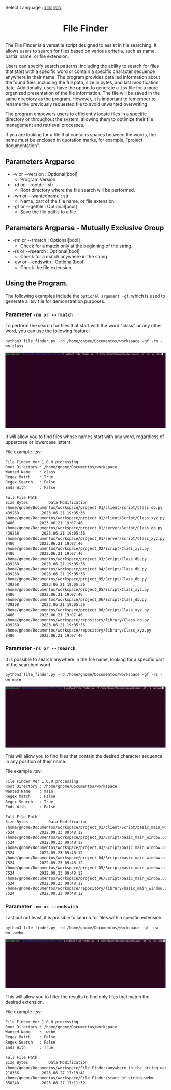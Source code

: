 Select Language : [:us:](https://github.com/yhagor/File_Finder/blob/main/README.md) [:brazil:](https://github.com/yhagor/File_Finder/blob/main/README-pt.md)
<h1 align="center">
  <p align="center">File Finder</p>
</h1>

The File Finder is a versatile script designed to assist in file searching. It allows users to search for files based on various criteria, such as name, partial name, or file extension.

Users can specify search patterns, including the ability to search for files that start with a specific word or contain a specific character sequence anywhere in their name. The program provides detailed information about the found files, including the full path, size in bytes, and last modification date. Additionally, users have the option to generate a .tsv file for a more organized presentation of the file information. The file will be saved in the same directory as the program. However, it is important to remember to rename the previously requested file to avoid unwanted overwriting.

The program empowers users to efficiently locate files in a specific directory or throughout the system, allowing them to optimize their file management and retrieval processes.

If you are looking for a file that contains spaces between the words, the name must be enclosed in quotation marks, for example, "project documentation".

## Parameters Argparse

- -v or --version : Optional[bool]
  - Program Version.
- -rd or --rootdir : str
  - Root directory where the file search will be performed.
- -wn or --wantedname : str
  - Name, part of the file name, or file extension.
- -gf or --getfile : Optional[bool]
  - Save the file paths to a file.
        
## Parameters Argparse - Mutually Exclusive Group

- -rm or --rmatch : Optional[bool]
  - Check for a match only at the beginning of the string.
- -rs or --rsearch : Optional[bool]
  - Check for a match anywhere in the string.
- -ew or --endswith : Optional[bool]
  - Check the file extension.

## Using the Program.

The following examples include the ```optional argument -gf```, which is used to generate a .tsv file for demonstration purposes.


### Parameter ```-rm or --rmatch```
To perform the search for files that start with the word "class" or any other word, you can use the following feature:
```
python3 file_finder.py -rd /home/gnome/Documentos/workspace -gf -rm -wn class
```
 ![](https://github.com/yhagor/File_Finder/blob/main/docs/start_of_string.gif)
 
It will allow you to find files whose names start with any word, regardless of uppercase or lowercase letters.

File example .tsv:
```.tsv
File Finder Ver 1.0.0 processing
Root Directory : /home/gnome/Documentos/workspace
Wanted Name    : class
Regex Match    : True
Regex Search   : False
Ends With      : False

Full File Path                                                                Size Bytes         Data Modification
/home/gnome/Documentos/workspace/project_01/client/Script/Class_db.py           439268          2023.06.21 19:05:36
/home/gnome/Documentos/workspace/project_01/client/Script/Class_xyz.py           8486           2023.06.21 19:07:46
/home/gnome/Documentos/workspace/project_01/server/Script/Class_db.py           439268          2023.06.21 19:05:36
/home/gnome/Documentos/workspace/project_01/server/Script/Class_xyz.py           8486           2023.06.21 19:07:46
/home/gnome/Documentos/workspace/project_02/Script/Class_xyz.py                  8486           2023.06.21 19:07:46
/home/gnome/Documentos/workspace/project_03/Script/Class_db.py                  439268          2023.06.21 19:05:36
/home/gnome/Documentos/workspace/project_04/Script/Class_db.py                  439268          2023.06.21 19:05:36
/home/gnome/Documentos/workspace/project_05/Script/Class_db.py                  439268          2023.06.21 19:05:36
/home/gnome/Documentos/workspace/project_05/Script/Class_xyz.py                  8486           2023.06.21 19:07:46
/home/gnome/Documentos/workspace/project_06/Script/Class_db.py                  439268          2023.06.21 19:05:36
/home/gnome/Documentos/workspace/project_06/Script/Class_xyz.py                  8486           2023.06.21 19:07:46
/home/gnome/Documentos/workspace/repository/library/Class_db.py                 439268          2023.06.21 19:05:36
/home/gnome/Documentos/workspace/repository/library/Class_xyz.py                 8486           2023.06.21 19:07:46
```

### Parameter ```-rs or --rsearch```
It is possible to search anywhere in the file name, looking for a specific part of the searched word.
```
python3 file_finder.py -rd /home/gnome/Documentos/workspace -gf -rs -wn main
```
 ![](https://github.com/yhagor/File_Finder/blob/main/docs/anywhere_in_the_string.gif)
 
This will allow you to find files that contain the desired character sequence in any position of their name.
 
File example .tsv:
```.tsv
File Finder Ver 1.0.0 processing
Root Directory : /home/gnome/Documentos/workspace
Wanted Name    : main
Regex Match    : False
Regex Search   : True
Ends With      : False

Full File Path                                                                     Size Bytes         Data Modification
/home/gnome/Documentos/workspace/project_01/client/Script/basic_main_window.ui        7524           2022.09.23 09:48:12
/home/gnome/Documentos/workspace/project_02/Script/basic_main_window.ui               7524           2022.09.23 09:48:12
/home/gnome/Documentos/workspace/project_03/Script/basic_main_window.ui               7524           2022.09.23 09:48:12
/home/gnome/Documentos/workspace/project_04/Script/basic_main_window.ui               7524           2022.09.23 09:48:12
/home/gnome/Documentos/workspace/project_05/Script/basic_main_window.ui               7524           2022.09.23 09:48:12
/home/gnome/Documentos/workspace/project_06/Script/basic_main_window.ui               7524           2022.09.23 09:48:12
/home/gnome/Documentos/workspace/repository/library/basic_main_window.ui              7524           2022.09.23 09:48:12
```

### Parameter ```-ew or --endswith```
Last but not least, it is possible to search for files with a specific extension.
```
python3 file_finder.py -rd /home/gnome/Documentos/workspace -gf -ew -wn .webm
```
 ![](https://github.com/yhagor/File_Finder/blob/main/docs/file_extension.gif)

This will allow you to filter the results to find only files that match the desired extension.

File example .tsv:
```.tsv
File Finder Ver 1.0.0 processing
Root Directory : /home/gnome/Documentos/workspace
Wanted Name    : .webm
Regex Match    : False
Regex Search   : False
Ends With      : True

Full File Path                                                                  Size Bytes         Data Modification
/home/gnome/Documentos/workspace/File_Finder/anywhere_in_the_string.webm          218366          2023.06.27 17:19:41
/home/gnome/Documentos/workspace/File_Finder/start_of_string.webm                 350248          2023.06.27 17:11:32
```

